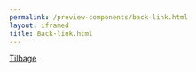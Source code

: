 ```yaml
--- 
permalink: /preview-components/back-link.html
layout: iframed 
title: Back-link.html
---
```

<a href="javascript:void(0);" class="back-link">Tilbage</a>